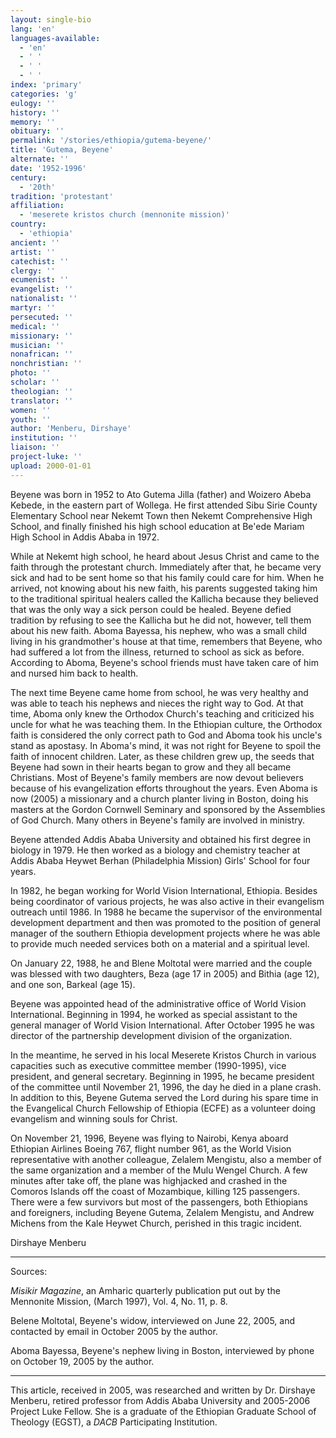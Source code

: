 ```yaml
---
layout: single-bio
lang: 'en'
languages-available:
  - 'en'
  - ' '
  - ' '
  - ' '
index: 'primary'
categories: 'g'
eulogy: ''
history: ''
memory: ''
obituary: ''
permalink: '/stories/ethiopia/gutema-beyene/'
title: 'Gutema, Beyene'
alternate: ''
date: '1952-1996'
century:
  - '20th'
tradition: 'protestant'
affiliation:
  - 'meserete kristos church (mennonite mission)'
country:
  - 'ethiopia'
ancient: ''
artist: ''
catechist: ''
clergy: ''
ecumenist: ''
evangelist: ''
nationalist: ''
martyr: ''
persecuted: ''
medical: ''
missionary: ''
musician: ''
nonafrican: ''
nonchristian: ''
photo: ''
scholar: ''
theologian: ''
translator: ''
women: ''
youth: ''
author: 'Menberu, Dirshaye'
institution: ''
liaison: ''
project-luke: ''
upload: 2000-01-01
---
```



Beyene was born in 1952 to Ato Gutema Jilla (father) and Woizero Abeba Kebede, in the eastern part of Wollega. He first attended Sibu Sirie County Elementary School near Nekemt Town then Nekemt Comprehensive High School, and finally finished his high school education at Be'ede Mariam High School in Addis Ababa in 1972.

While at Nekemt high school, he heard about Jesus Christ and came to the faith through the protestant church. Immediately after that, he became very sick and had to be sent home so that his family could care for him. When he arrived, not knowing about his new faith, his parents suggested taking him to the traditional spiritual healers called the Kallicha because they believed that was the only way a sick person could be healed. Beyene defied tradition by refusing to see the Kallicha but he did not, however, tell them about his new faith. Aboma Bayessa, his nephew, who was a small child living in his grandmother's house at that time, remembers that Beyene, who had suffered a lot from the illness, returned to school as sick as before. According to Aboma, Beyene's school friends must have taken care of him and nursed him back to health.

The next time Beyene came home from school, he was very healthy and was able to teach his nephews and nieces the right way to God. At that time, Aboma only knew the Orthodox Church's teaching and criticized his uncle for what he was teaching them. In the Ethiopian culture, the Orthodox faith is considered the only correct path to God and Aboma took his uncle's stand as apostasy. In Aboma's mind, it was not right for Beyene to spoil the faith of innocent children. Later, as these children grew up, the seeds that Beyene had sown in their hearts began to grow and they all became Christians. Most of Beyene's family members are now devout believers because of his evangelization efforts throughout the years. Even Aboma is now (2005) a missionary and a church planter living in Boston, doing his masters at the Gordon Cornwell Seminary and sponsored by the Assemblies of God Church. Many others in Beyene's family are involved in ministry.

Beyene attended Addis Ababa University and obtained his first degree in biology in 1979. He then worked as a biology and chemistry teacher at Addis Ababa Heywet Berhan (Philadelphia Mission) Girls' School for four years.

In 1982, he began working for World Vision International, Ethiopia. Besides being coordinator of various projects, he was also active in their evangelism outreach until 1986. In 1988 he became the supervisor of the environmental development department and then was promoted to the position of general manager of the southern Ethiopia development projects where he was able to provide much needed services both on a material and a spiritual level.

On January 22, 1988, he and Blene Moltotal were married and the couple was blessed with two daughters, Beza (age 17 in 2005) and Bithia (age 12), and one son, Barkeal (age 15).

Beyene was appointed head of the administrative office of World Vision International. Beginning in 1994, he worked as special assistant to the general manager of World Vision International. After October 1995 he was director of the partnership development division of the organization.

In the meantime, he served in his local Meserete Kristos Church in various capacities such as executive committee member (1990-1995), vice president, and general secretary. Beginning in 1995, he became president of the committee until November 21, 1996, the day he died in a plane crash. In addition to this, Beyene Gutema served the Lord during his spare time in the Evangelical Church Fellowship of Ethiopia (ECFE) as a volunteer doing evangelism and winning souls for Christ.

On November 21, 1996, Beyene was flying to Nairobi, Kenya aboard Ethiopian Airlines Boeing 767, flight number 961, as the World Vision representative with another colleague, Zelalem Mengistu, also a member of the same organization and a member of the Mulu Wengel Church. A few minutes after take off, the plane was highjacked and crashed in the Comoros Islands off the coast of Mozambique, killing 125 passengers. There were a few survivors but most of the passengers, both Ethiopians and foreigners, including Beyene Gutema, Zelalem Mengistu, and Andrew Michens from the Kale Heywet Church, perished in this tragic incident.

Dirshaye Menberu

---

Sources:

*Misikir Magazine*, an Amharic quarterly publication put out by the Mennonite Mission, (March 1997), Vol. 4, No. 11, p. 8.

Belene Moltotal, Beyene's widow, interviewed on June 22, 2005, and contacted by email in October 2005 by the author.

Aboma Bayessa, Beyene's nephew living in Boston, interviewed by phone on October 19, 2005 by the author.

---

This article, received in 2005, was researched and written by Dr. Dirshaye Menberu, retired professor from Addis Ababa University and 2005-2006 Project Luke Fellow. She is a graduate of the Ethiopian Graduate School of Theology (EGST), a *DACB* Participating Institution.